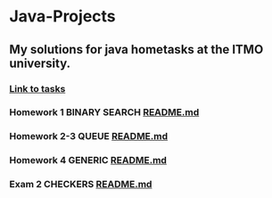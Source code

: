 # Java-Projects

## My solutions for java hometasks at the ITMO university.

### [Link to tasks](https://www.kgeorgiy.info/courses/paradigms/homeworks.html)

### Homework 1 BINARY SEARCH [README.md](https://github.com/Ma-XD/Java-Projects/tree/main/JHW2.1#readme)

### Homework 2-3 QUEUE  [README.md](https://github.com/Ma-XD/Java-Projects/tree/main/JHW2.2-3#readme)

### Homework 4 GENERIC [README.md](https://github.com/Ma-XD/Java-Projects/tree/main/JHW2.4#readme)

### Exam 2 CHECKERS [README.md](https://github.com/Ma-XD/Java-Projects/blob/main/Exam2/README.md)
